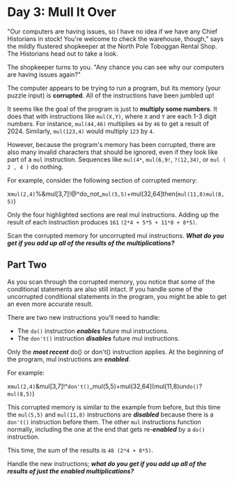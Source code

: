 # Day 3: Mull It Over

"Our computers are having issues, so I have no idea if we have any Chief Historians in stock! You're welcome to check the warehouse, though," says the mildly flustered shopkeeper at the North Pole Toboggan Rental Shop. The Historians head out to take a look.

The shopkeeper turns to you. "Any chance you can see why our computers are having issues again?"

The computer appears to be trying to run a program, but its memory (your puzzle input) is **corrupted**. All of the instructions have been jumbled up!

It seems like the goal of the program is just to **multiply some numbers**. It does that with instructions like `mul(X,Y)`, where `X` and `Y` are each 1-3 digit numbers. For instance, `mul(44,46)` multiplies `44` by `46` to get a result of 2024. Similarly, `mul(123,4)` would multiply `123` by `4`.

However, because the program's memory has been corrupted, there are also many invalid characters that should be ignored, even if they look like part of a `mul` instruction. Sequences like `mul(4*`, `mul(6,9!`, `?(12,34)`, or `mul ( 2 , 4 )` do nothing.

For example, consider the following section of corrupted memory:

x`mul(2,4)`%&mul[3,7]!@^do_not_`mul(5,5)`+mul(32,64]then(`mul(11,8)mul(8,5)`)

Only the four highlighted sections are real mul instructions. Adding up the result of each instruction produces `161` `(2*4 + 5*5 + 11*8 + 8*5)`.

Scan the corrupted memory for uncorrupted mul instructions. ***What do you get if you add up all of the results of the multiplications?***

## Part Two

As you scan through the corrupted memory, you notice that some of the conditional statements are also still intact. If you handle some of the uncorrupted conditional statements in the program, you might be able to get an even more accurate result.

There are two new instructions you'll need to handle:

* The `do()` instruction ***enables*** future mul instructions.
* The `don't()` instruction ***disables*** future mul instructions.

Only the ***most recent*** do() or don't() instruction applies. At the beginning of the program, mul instructions are ***enabled***.

For example:

x`mul(2,4)`&mul[3,7]!^`don't()`_mul(5,5)+mul(32,64](mul(11,8)un`do()`?`mul(8,5)`)

This corrupted memory is similar to the example from before, but this time the `mul(5,5)` and `mul(11,8)` instructions are ***disabled*** because there is a `don't()` instruction before them. The other `mul` instructions function normally, including the one at the end that gets re-***enabled*** by a `do()` instruction.

This time, the sum of the results is `48 (2*4 + 8*5)`.

Handle the new instructions; ***what do you get if you add up all of the results of just the enabled multiplications?***